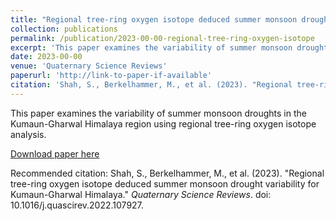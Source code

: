 ```yaml
---
title: "Regional tree-ring oxygen isotope deduced summer monsoon drought variability for Kumaun-Gharwal Himalaya"
collection: publications
permalink: /publication/2023-00-00-regional-tree-ring-oxygen-isotope
excerpt: 'This paper examines the variability of summer monsoon droughts in the Kumaun-Gharwal Himalaya region using regional tree-ring oxygen isotope analysis.'
date: 2023-00-00
venue: 'Quaternary Science Reviews'
paperurl: 'http://link-to-paper-if-available'
citation: 'Shah, S., Berkelhammer, M., et al. (2023). "Regional tree-ring oxygen isotope deduced summer monsoon drought variability for Kumaun-Gharwal Himalaya." <i>Quaternary Science Reviews</i>. doi: 10.1016/j.quascirev.2022.107927.'
---
```

This paper examines the variability of summer monsoon droughts in the Kumaun-Gharwal Himalaya region using regional tree-ring oxygen isotope analysis.

[Download paper here](http://link-to-paper-if-available)

Recommended citation: Shah, S., Berkelhammer, M., et al. (2023). "Regional tree-ring oxygen isotope deduced summer monsoon drought variability for Kumaun-Gharwal Himalaya." <i>Quaternary Science Reviews</i>. doi: 10.1016/j.quascirev.2022.107927.
